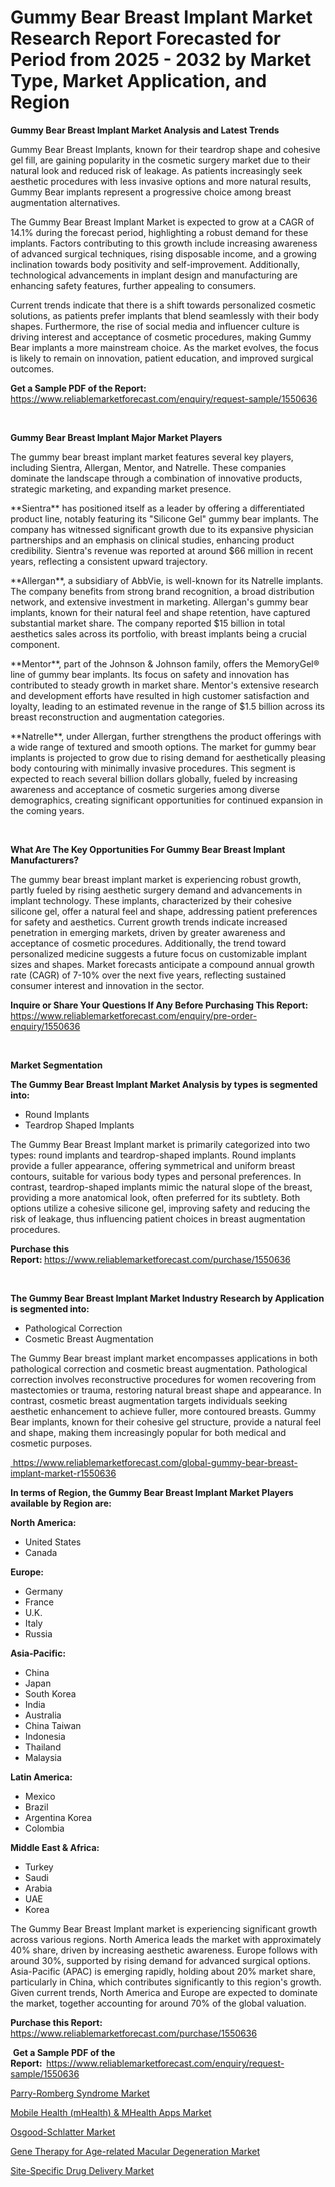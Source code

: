 <p><h1>Gummy Bear Breast Implant Market Research Report Forecasted for Period from 2025 -  2032 by Market Type, Market Application, and Region</h1></p><p><strong>Gummy Bear Breast Implant Market Analysis and Latest Trends</strong></p>
<p><p>Gummy Bear Breast Implants, known for their teardrop shape and cohesive gel fill, are gaining popularity in the cosmetic surgery market due to their natural look and reduced risk of leakage. As patients increasingly seek aesthetic procedures with less invasive options and more natural results, Gummy Bear implants represent a progressive choice among breast augmentation alternatives.</p><p>The Gummy Bear Breast Implant Market is expected to grow at a CAGR of 14.1% during the forecast period, highlighting a robust demand for these implants. Factors contributing to this growth include increasing awareness of advanced surgical techniques, rising disposable income, and a growing inclination towards body positivity and self-improvement. Additionally, technological advancements in implant design and manufacturing are enhancing safety features, further appealing to consumers.</p><p>Current trends indicate that there is a shift towards personalized cosmetic solutions, as patients prefer implants that blend seamlessly with their body shapes. Furthermore, the rise of social media and influencer culture is driving interest and acceptance of cosmetic procedures, making Gummy Bear implants a more mainstream choice. As the market evolves, the focus is likely to remain on innovation, patient education, and improved surgical outcomes.</p></p>
<p><strong>Get a Sample PDF of the Report:&nbsp;</strong> <a href="https://www.reliablemarketforecast.com/enquiry/request-sample/1550636?utm_campaign=1875&utm_medium=2&utm_source=Github&utm_content=ia&utm_term=03032025&utm_id=gummy-bear-breast-implant">https://www.reliablemarketforecast.com/enquiry/request-sample/1550636</a></p>
<p>&nbsp;</p>
<p><strong>Gummy Bear Breast Implant Major Market Players</strong></p>
<p><p>The gummy bear breast implant market features several key players, including Sientra, Allergan, Mentor, and Natrelle. These companies dominate the landscape through a combination of innovative products, strategic marketing, and expanding market presence.</p><p>**Sientra** has positioned itself as a leader by offering a differentiated product line, notably featuring its "Silicone Gel" gummy bear implants. The company has witnessed significant growth due to its expansive physician partnerships and an emphasis on clinical studies, enhancing product credibility. Sientra's revenue was reported at around $66 million in recent years, reflecting a consistent upward trajectory.</p><p>**Allergan**, a subsidiary of AbbVie, is well-known for its Natrelle implants. The company benefits from strong brand recognition, a broad distribution network, and extensive investment in marketing. Allergan's gummy bear implants, known for their natural feel and shape retention, have captured substantial market share. The company reported $15 billion in total aesthetics sales across its portfolio, with breast implants being a crucial component.</p><p>**Mentor**, part of the Johnson & Johnson family, offers the MemoryGel® line of gummy bear implants. Its focus on safety and innovation has contributed to steady growth in market share. Mentor's extensive research and development efforts have resulted in high customer satisfaction and loyalty, leading to an estimated revenue in the range of $1.5 billion across its breast reconstruction and augmentation categories.</p><p>**Natrelle**, under Allergan, further strengthens the product offerings with a wide range of textured and smooth options. The market for gummy bear implants is projected to grow due to rising demand for aesthetically pleasing body contouring with minimally invasive procedures. This segment is expected to reach several billion dollars globally, fueled by increasing awareness and acceptance of cosmetic surgeries among diverse demographics, creating significant opportunities for continued expansion in the coming years.</p></p>
<p>&nbsp;</p>
<p><strong>What Are The Key Opportunities For Gummy Bear Breast Implant Manufacturers?</strong></p>
<p><p>The gummy bear breast implant market is experiencing robust growth, partly fueled by rising aesthetic surgery demand and advancements in implant technology. These implants, characterized by their cohesive silicone gel, offer a natural feel and shape, addressing patient preferences for safety and aesthetics. Current growth trends indicate increased penetration in emerging markets, driven by greater awareness and acceptance of cosmetic procedures. Additionally, the trend toward personalized medicine suggests a future focus on customizable implant sizes and shapes. Market forecasts anticipate a compound annual growth rate (CAGR) of 7-10% over the next five years, reflecting sustained consumer interest and innovation in the sector.</p></p>
<p><strong>Inquire or Share Your Questions If Any Before Purchasing This Report:</strong> <a href="https://www.reliablemarketforecast.com/enquiry/pre-order-enquiry/1550636?utm_campaign=1875&utm_medium=2&utm_source=Github&utm_content=ia&utm_term=03032025&utm_id=gummy-bear-breast-implant">https://www.reliablemarketforecast.com/enquiry/pre-order-enquiry/1550636</a></p>
<p>&nbsp;</p>
<p><strong>Market Segmentation</strong></p>
<p><strong>The Gummy Bear Breast Implant Market Analysis by types is segmented into:</strong></p>
<p><ul><li>Round Implants</li><li>Teardrop Shaped Implants</li></ul></p>
<p><p>The Gummy Bear Breast Implant market is primarily categorized into two types: round implants and teardrop-shaped implants. Round implants provide a fuller appearance, offering symmetrical and uniform breast contours, suitable for various body types and personal preferences. In contrast, teardrop-shaped implants mimic the natural slope of the breast, providing a more anatomical look, often preferred for its subtlety. Both options utilize a cohesive silicone gel, improving safety and reducing the risk of leakage, thus influencing patient choices in breast augmentation procedures.</p></p>
<p><strong>Purchase this Report:&nbsp;</strong><a href="https://www.reliablemarketforecast.com/purchase/1550636?utm_campaign=1875&utm_medium=2&utm_source=Github&utm_content=ia&utm_term=03032025&utm_id=gummy-bear-breast-implant">https://www.reliablemarketforecast.com/purchase/1550636</a></p>
<p>&nbsp;</p>
<p><strong>The Gummy Bear Breast Implant Market Industry Research by Application is segmented into:</strong></p>
<p><ul><li>Pathological Correction</li><li>Cosmetic Breast Augmentation</li></ul></p>
<p><p>The Gummy Bear breast implant market encompasses applications in both pathological correction and cosmetic breast augmentation. Pathological correction involves reconstructive procedures for women recovering from mastectomies or trauma, restoring natural breast shape and appearance. In contrast, cosmetic breast augmentation targets individuals seeking aesthetic enhancement to achieve fuller, more contoured breasts. Gummy Bear implants, known for their cohesive gel structure, provide a natural feel and shape, making them increasingly popular for both medical and cosmetic purposes.</p></p>
<p><a href="https://www.reliablemarketforecast.com/global-gummy-bear-breast-implant-market-r1550636?utm_campaign=1875&utm_medium=2&utm_source=Github&utm_content=ia&utm_term=03032025&utm_id=gummy-bear-breast-implant">&nbsp;https://www.reliablemarketforecast.com/global-gummy-bear-breast-implant-market-r1550636</a></p>
<p><strong>In terms of Region, the Gummy Bear Breast Implant Market Players available by Region are:</strong></p>
<p>
    <p> <strong> North America: </strong>
        <ul>
            <li>United States</li>
            <li>Canada</li>
        </ul>
        </p> 
    <p> <strong> Europe: </strong>
        <ul>
            <li>Germany</li>
            <li>France</li>
            <li>U.K.</li>
            <li>Italy</li>
            <li>Russia</li>
        </ul>
        </p> 
    <p> <strong> Asia-Pacific: </strong>
        <ul>
            <li>China</li>
            <li>Japan</li>
            <li>South Korea</li>
            <li>India</li>
            <li>Australia</li>
            <li>China Taiwan</li>
            <li>Indonesia</li>
            <li>Thailand</li>
            <li>Malaysia</li>
        </ul>
        </p> 
    <p> <strong> Latin America: </strong>
        <ul>
            <li>Mexico</li>
            <li>Brazil</li>
            <li>Argentina Korea</li>
            <li>Colombia</li>
        </ul>
        </p> 
    <p> <strong> Middle East & Africa: </strong>
        <ul>
            <li>Turkey</li>
            <li>Saudi</li>
            <li>Arabia</li>
            <li>UAE</li>
            <li>Korea</li>
        </ul>
    </p>
    </p>
<p><p>The Gummy Bear Breast Implant market is experiencing significant growth across various regions. North America leads the market with approximately 40% share, driven by increasing aesthetic awareness. Europe follows with around 30%, supported by rising demand for advanced surgical options. Asia-Pacific (APAC) is emerging rapidly, holding about 20% market share, particularly in China, which contributes significantly to this region's growth. Given current trends, North America and Europe are expected to dominate the market, together accounting for around 70% of the global valuation.</p></p>
<p><strong>Purchase this Report: </strong><a href="https://www.reliablemarketforecast.com/purchase/1550636?utm_campaign=1875&utm_medium=2&utm_source=Github&utm_content=ia&utm_term=03032025&utm_id=gummy-bear-breast-implant">https://www.reliablemarketforecast.com/purchase/1550636</a></p>
<p>&nbsp;<strong>Get a Sample PDF of the Report:&nbsp;&nbsp;</strong><a href="https://www.reliablemarketforecast.com/enquiry/request-sample/1550636?utm_campaign=1875&utm_medium=2&utm_source=Github&utm_content=ia&utm_term=03032025&utm_id=gummy-bear-breast-implant">https://www.reliablemarketforecast.com/enquiry/request-sample/1550636</a></p>
<p><strong></strong></p>
<p><p><a href="https://github.com/FlorianWolf90/Market-Research-Report-List-1/blob/main/parry-romberg-syndrome-market.md?utm_campaign=1875&utm_medium=2&utm_source=Github&utm_content=ia&utm_term=03032025&utm_id=gummy-bear-breast-implant">Parry-Romberg Syndrome Market</a></p><p><a href="https://github.com/gasikcalbos8/Market-Research-Report-List-1/blob/main/mobile-health-mhealth-mhealth-apps-market.md?utm_campaign=1875&utm_medium=2&utm_source=Github&utm_content=ia&utm_term=03032025&utm_id=gummy-bear-breast-implant">Mobile Health (mHealth) & MHealth Apps Market</a></p><p><a href="https://github.com/lylyparadise/Market-Research-Report-List-6/blob/main/osgood-schlatter-market.md?utm_campaign=1875&utm_medium=2&utm_source=Github&utm_content=ia&utm_term=03032025&utm_id=gummy-bear-breast-implant">Osgood-Schlatter Market</a></p><p><a href="https://github.com/hillsmyung726/Market-Research-Report-List-1/blob/main/gene-therapy-for-age-related-macular-degeneration-market.md?utm_campaign=1875&utm_medium=2&utm_source=Github&utm_content=ia&utm_term=03032025&utm_id=gummy-bear-breast-implant">Gene Therapy for Age-related Macular Degeneration Market</a></p><p><a href="https://github.com/NargisHussain75/Market-Research-Report-List-1/blob/main/site-specific-drug-delivery-market.md?utm_campaign=1875&utm_medium=2&utm_source=Github&utm_content=ia&utm_term=03032025&utm_id=gummy-bear-breast-implant">Site-Specific Drug Delivery Market</a></p></p>